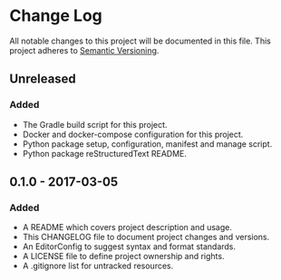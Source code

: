 # Change Log

All notable changes to this project will be documented in this file. This
project adheres to [Semantic Versioning](http://semver.org).

## Unreleased

### Added

  - The Gradle build script for this project.
  - Docker and docker-compose configuration for this project.
  - Python package setup, configuration, manifest and manage script.
  - Python package reStructuredText README.

## 0.1.0 - 2017-03-05

### Added

  - A README which covers project description and usage.
  - This CHANGELOG file to document project changes and versions.
  - An EditorConfig to suggest syntax and format standards.
  - A LICENSE file to define project ownership and rights.
  - A .gitignore list for untracked resources.

